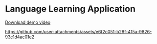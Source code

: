 # Language Learning Application



[Download demo video](./demo/mehtab-demo.mov)


https://github.com/user-attachments/assets/e6f2c051-b28f-415a-9826-93c1d4ac01e2
